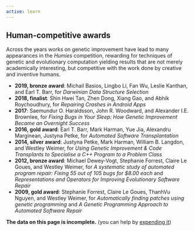 ```yaml
---
active: learn
---
```


## Human-competitive awards

Across the years works on genetic improvement have lead to many appearances in the _Humies_ competition, rewarding for techniques of genetic and evolutionary computation yielding results that are not merely academically interesting, but competitive with the work done by creative and inventive humans.

- **2019, bronze award**: Michail Basios, Lingbo Li, Fan Wu, Leslie Kanthan, and Earl T. Barr, for _Darwinian Data Structure Selection_
- **2018, finalist**: Shin Hwei Tan, Zhen Dong, Xiang Gao, and Abhik Roychoudhury, for _Repairing Crashes in Android Apps_
- **2017**: Saemundur O. Haraldsson, John R. Woodward, and Alexander I.E. Brownlee, for _Fixing Bugs in Your Sleep: How Genetic Improvement Became an Overnight Success_
- **2016, gold award**: Earl T. Barr, Mark Harman, Yue Jia, Alexandru Marginean, Justyna Petke, for _Automated Software Transplantation_
- **2014, silver award**: Justyna Petke, Mark Harman, William B. Langdon, and Westley Weimer, for _Using Genetic Improvement & Code Transplants to Specialise a C++ Program to a Problem Class_
- **2012, bronze award**: Michael Dewey-Vogt, Stephanie Forrest, Claire Le Goues, and Westley Weimer, for _A systematic study of automated program repair: Fixing 55 out of 105 bugs for $8.00 each_ and _Representations and Operators for Improving Evolutionary Software Repair_
- **2009, gold award**: Stephanie Forrest, Claire Le Goues, ThanhVu Nguyen, and Westley Weimer, for _Automatically finding patches using genetic programming_ and _A Genetic Programming Approach to Automated Software Repair_


<div class="alert alert-info" role="alert">
  <b>The data on this page is incomplete.</b> (you can help by <a href="{{ "/community/contribute" | relative_url }}">expending it</a>)
</div>
